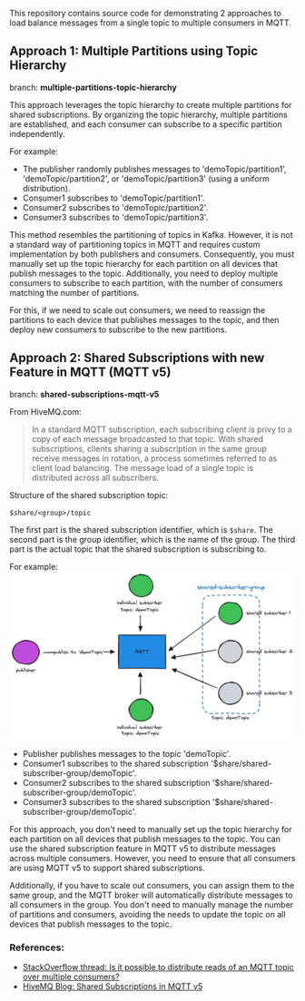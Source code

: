 This repository contains source code for demonstrating 2 approaches to load balance messages from a single topic to multiple consumers in MQTT.

## Approach 1: Multiple Partitions using Topic Hierarchy
branch: **multiple-partitions-topic-hierarchy**

This approach leverages the topic hierarchy to create multiple partitions for shared subscriptions. By organizing the topic hierarchy, multiple partitions are established, and each consumer can subscribe to a specific partition independently.

For example:
- The publisher randomly publishes messages to 'demoTopic/partition1', 'demoTopic/partition2', or 'demoTopic/partition3' (using a uniform distribution).
- Consumer1 subscribes to 'demoTopic/partition1'.
- Consumer2 subscribes to 'demoTopic/partition2'.
- Consumer3 subscribes to 'demoTopic/partition3'.

This method resembles the partitioning of topics in Kafka. However, it is not a standard way of partitioning topics in MQTT and requires custom implementation by both publishers and consumers. Consequently, you must manually set up the topic hierarchy for each partition on all devices that publish messages to the topic. Additionally, you need to deploy multiple consumers to subscribe to each partition, with the number of consumers matching the number of partitions.

For this, if we need to scale out consumers, we need to reassign the partitions to each device that publishes messages to the topic, and then deploy new consumers to subscribe to the new partitions.

## Approach 2: Shared Subscriptions with new Feature in MQTT (MQTT v5)
branch: **shared-subscriptions-mqtt-v5**

From HiveMQ.com:
> In a standard MQTT subscription, each subscribing client is privy to a copy of each message broadcasted to that topic. With shared subscriptions, clients sharing a subscription in the same group receive messages in rotation, a process sometimes referred to as client load balancing. The message load of a single topic is distributed across all subscribers.

Structure of the shared subscription topic:
```
$share/<group>/topic
```

The first part is the shared subscription identifier, which is `$share`. The second part is the group identifier, which is the name of the group. The third part is the actual topic that the shared subscription is subscribing to.

For example:
![shared-subscriptions](mqtt-shared-subscription-v2.png)

- Publisher publishes messages to the topic 'demoTopic'.
- Consumer1 subscribes to the shared subscription '$share/shared-subscriber-group/demoTopic'.
- Consumer2 subscribes to the shared subscription '$share/shared-subscriber-group/demoTopic'.
- Consumer3 subscribes to the shared subscription '$share/shared-subscriber-group/demoTopic'.

For this approach, you don't need to manually set up the topic hierarchy for each partition on all devices that publish messages to the topic. You can use the shared subscription feature in MQTT v5 to distribute messages across multiple consumers. However, you need to ensure that all consumers are using MQTT v5 to support shared subscriptions.

Additionally, if you have to scale out consumers, you can assign them to the same group, and the MQTT broker will automatically distribute messages to all consumers in the group. You don't need to manually manage the number of partitions and consumers, avoiding the needs to update the topic on all devices that publish messages to the topic.

### References:
- [StackOverflow thread: Is it possible to distribute reads of an MQTT topic over multiple consumers?](https://stackoverflow.com/questions/27850819/is-it-possible-to-distribute-reads-of-an-mqtt-topic-over-multiple-consumers)
- [HiveMQ Blog: Shared Subscriptions in MQTT v5](https://www.hivemq.com/blog/mqtt5-essentials-part7-shared-subscriptions/)
